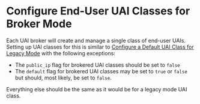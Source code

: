 # Configure End-User UAI Classes for Broker Mode

Each UAI broker will create and manage a single class of end-user UAIs. Setting up UAI classes for this is similar to [Configure a Default UAI Class for Legacy Mode](Configure_a_Default_UAI_Class_for_Legacy_Mode.md) with the following exceptions:

* The `public_ip` flag for brokered UAI classes should be set to `false`
* The `default` flag for brokered UAI classes may be set to `true` or `false` but should, most likely, be set to `false`.

Everything else should be the same as it would be for a legacy mode UAI class.